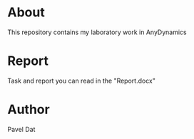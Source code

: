 # About
This repository contains my laboratory work in AnyDynamics
# Report 
Task and report you can read in the "Report.docx"
# Author
Pavel Dat